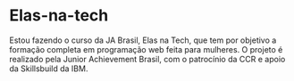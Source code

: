 # Elas-na-tech
Estou fazendo o curso da JA Brasil, Elas na Tech, que tem por objetivo a formação completa em programação
web feita para mulheres. O projeto é realizado pela Junior Achievement Brasil, com o patrocínio da CCR 
e apoio da Skillsbuild da IBM.
